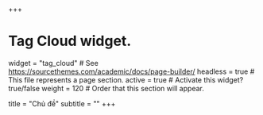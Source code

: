+++
# Tag Cloud widget.
widget = "tag_cloud"  # See https://sourcethemes.com/academic/docs/page-builder/
headless = true  # This file represents a page section.
active = true  # Activate this widget? true/false
weight = 120  # Order that this section will appear.

title = "Chủ đề"
subtitle = ""
+++
